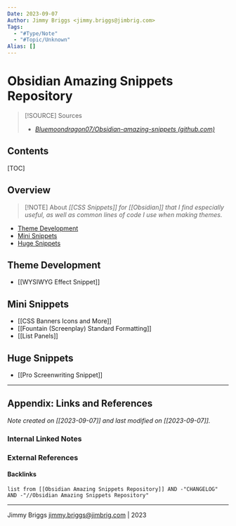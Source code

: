 ```yaml
---
Date: 2023-09-07
Author: Jimmy Briggs <jimmy.briggs@jimbrig.com>
Tags:
  - "#Type/Note"
  - "#Topic/Unknown"
Alias: []
---
```


# Obsidian Amazing Snippets Repository

> [!SOURCE] Sources
> - *[Bluemoondragon07/Obsidian-amazing-snippets (github.com)](https://github.com/Bluemoondragon07/Obsidian-amazing-snippets)*

## Contents

[TOC]

## Overview

> [!NOTE] About
> *[[CSS Snippets]] for [[Obsidian]] that I find especially useful, as well as common lines of code I use when making themes.*

- [Theme Development](#theme-development)
- [Mini Snippets](#mini-snipptets)
- [Huge Snippets](#huge-snippets)

## Theme Development

- [[WYSIWYG Effect Snippet]]

## Mini Snippets

- [[CSS Banners Icons and More]]
- [[Fountain (Screenplay) Standard Formatting]]
- [[List Panels]]

## Huge Snippets

- [[Pro Screenwriting Snippet]]



***

## Appendix: Links and References

*Note created on [[2023-09-07]] and last modified on [[2023-09-07]].*

### Internal Linked Notes

### External References

#### Backlinks

```dataview
list from [[Obsidian Amazing Snippets Repository]] AND -"CHANGELOG" AND -"//Obsidian Amazing Snippets Repository"
```


***

Jimmy Briggs <jimmy.briggs@jimbrig.com> | 2023

